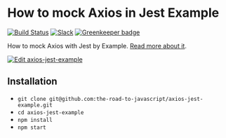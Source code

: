 # How to mock Axios in Jest Example

[![Build Status](https://travis-ci.org/the-road-to-javascript/axios-jest-example.svg?branch=master)](https://travis-ci.org/the-road-to-javascript/axios-jest-example) [![Slack](https://slack-the-road-to-learn-react.wieruch.com/badge.svg)](https://slack-the-road-to-learn-react.wieruch.com/) [![Greenkeeper badge](https://badges.greenkeeper.io/the-road-to-javascript/axios-jest-example.svg)](https://greenkeeper.io/)

How to mock Axios with Jest by Example. [Read more about it](https://www.robinwieruch.de/axios-jest).

[![Edit axios-jest-example](https://codesandbox.io/static/img/play-codesandbox.svg)](https://codesandbox.io/s/github/the-road-to-javascript/axios-jest-example/tree/master/?fontsize=14)

## Installation

* `git clone git@github.com:the-road-to-javascript/axios-jest-example.git`
* `cd axios-jest-example`
* `npm install`
* `npm start`
